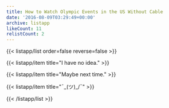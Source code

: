 ```yaml
---
title: How to Watch Olympic Events in the US Without Cable
date: '2016-08-09T03:29:49+00:00'
archive: listapp
likeCount: 11
relistCount: 2
---
```


<!--more-->

{{< listapp/list order=false reverse=false >}}

   {{< listapp/item title="I have no idea." >}}

   {{< listapp/item title="Maybe next time." >}}

   {{< listapp/item title="¯\_(ツ)_/¯" >}}

{{< /listapp/list >}}
